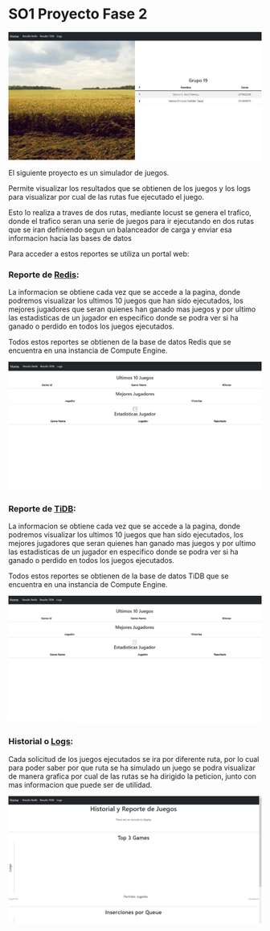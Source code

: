 # SO1 Proyecto Fase 2

![image](./Fase2/img/home.png)

El siguiente proyecto es un simulador de juegos.

Permite visualizar los resultados que se obtienen de los juegos y los logs para visualizar por cual de las rutas fue ejecutado el juego.

Esto lo realiza a traves de dos rutas, mediante locust se genera el trafico, donde el trafico seran una serie de juegos para ir ejecutando en dos rutas que se iran definiendo segun un balanceador de carga y enviar esa informacion hacia las bases de datos

Para acceder a estos reportes se utiliza un portal web:

### Reporte de [Redis](https://so1-proyecto-fase2-4waihun6ya-uc.a.run.app/resultsRedis): 
La informacion se obtiene cada vez que se accede a la pagina, donde podremos visualizar los ultimos 10 juegos que han sido ejecutados, los mejores jugadores que seran quienes han ganado mas juegos y por ultimo las estadisticas de un jugador en especifico donde se podra ver si ha ganado o perdido en todos los juegos ejecutados.

Todos estos reportes se obtienen de la base de datos Redis que se encuentra en una instancia de Compute Engine.

![image](./Fase2/img/redis.png)

### Reporte de [TiDB](https://so1-proyecto-fase2-4waihun6ya-uc.a.run.app/resultsTiDB): 
La informacion se obtiene cada vez que se accede a la pagina, donde podremos visualizar los ultimos 10 juegos que han sido ejecutados, los mejores jugadores que seran quienes han ganado mas juegos y por ultimo las estadisticas de un jugador en especifico donde se podra ver si ha ganado o perdido en todos los juegos ejecutados.

Todos estos reportes se obtienen de la base de datos TiDB que se encuentra en una instancia de Compute Engine.

![image](./Fase2/img/tidb.png)

### Historial o [Logs](https://so1-proyecto-fase2-4waihun6ya-uc.a.run.app/logs): 
Cada solicitud de los juegos ejecutados se ira por diferente ruta, por lo cual para poder saber por que ruta se ha simulado un juego se podra visualizar de manera grafica por cual de las rutas se ha dirigido la peticion, junto con mas informacion que puede ser de utilidad.

![image](./Fase2/img/logs.png)
